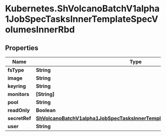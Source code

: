 # Kubernetes.ShVolcanoBatchV1alpha1JobSpecTasksInnerTemplateSpecVolumesInnerRbd

## Properties

Name | Type | Description | Notes
------------ | ------------- | ------------- | -------------
**fsType** | **String** |  | [optional] 
**image** | **String** |  | 
**keyring** | **String** |  | [optional] 
**monitors** | **[String]** |  | 
**pool** | **String** |  | [optional] 
**readOnly** | **Boolean** |  | [optional] 
**secretRef** | [**ShVolcanoBatchV1alpha1JobSpecTasksInnerTemplateSpecImagePullSecretsInner**](ShVolcanoBatchV1alpha1JobSpecTasksInnerTemplateSpecImagePullSecretsInner.md) |  | [optional] 
**user** | **String** |  | [optional] 


